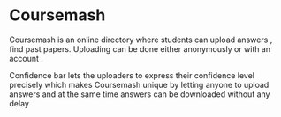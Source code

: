 # Coursemash
<p>Coursemash is an online directory where students can upload answers , find past papers.
Uploading can be done either anonymously or with an account . </p>

<p>Confidence bar lets the uploaders to express their confidence level precisely which makes Coursemash unique
by letting anyone to upload answers and at the same time answers can be downloaded without any delay </p>
